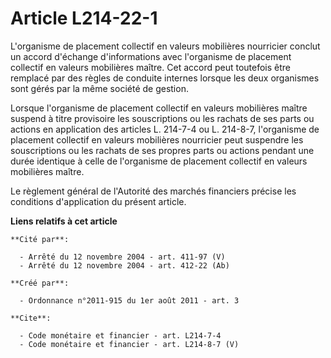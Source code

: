 # Article L214-22-1

L'organisme de placement collectif en valeurs mobilières nourricier conclut un accord d'échange d'informations avec
l'organisme de placement collectif en valeurs mobilières maître. Cet accord peut toutefois être remplacé par des règles de
conduite internes lorsque les deux organismes sont gérés par la même société de gestion. 

Lorsque l'organisme de placement collectif en valeurs mobilières maître suspend à titre provisoire les souscriptions ou les
rachats de ses parts ou actions en application des articles L. 214-7-4 ou L. 214-8-7, l'organisme de placement collectif en
valeurs mobilières nourricier peut suspendre les souscriptions ou les rachats de ses propres parts ou actions pendant une
durée identique à celle de l'organisme de placement collectif en valeurs mobilières maître. 

Le règlement général de l'Autorité des marchés financiers précise les conditions d'application du présent article.

**Liens relatifs à cet article**

	**Cité par**:

	  - Arrêté du 12 novembre 2004 - art. 411-97 (V)
	  - Arrêté du 12 novembre 2004 - art. 412-22 (Ab)

	**Créé par**:

	  - Ordonnance n°2011-915 du 1er août 2011 - art. 3

	**Cite**:

	  - Code monétaire et financier - art. L214-7-4
	  - Code monétaire et financier - art. L214-8-7 (V)
